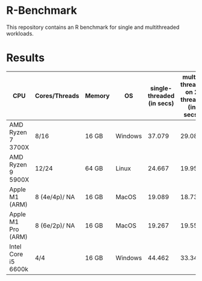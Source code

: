 # R-Benchmark
This repository contains an R benchmark for single and multithreaded workloads.

# Results

| CPU               | Cores/Threads | Memory | OS      | single-threaded (in secs) | multi-threaed on 2 threads (in secs) | multi-threaed on 4 threads (in secs) | multi-threaded on all threads (in secs) |
| ----------------- | ------------- | ------ | ------- | ------------------------- | ------------------------------------ | ------------------------------------ | --------------------------------------- |
| AMD Ryzen 7 3700X | 8/16          | 16 GB  | Windows | 37.079                    | 29.086                               | 17.495                               | 12.961                                  |
| AMD Ryzen 9 5900X | 12/24         | 64 GB  | Linux   | 24.667                    | 19.958                               | 12.837                               | 11.972                                  |
| Apple M1 (ARM)    | 8 (4e/4p)/ NA | 16 GB  | MacOS   | 19.089                    | 18.73                                | 12.333                               | 11.335                                  |
| Apple M1 Pro (ARM)    | 8 (6e/2p)/ NA | 16 GB  | MacOS   | 19.267                    | 19.556                                | 12.434                               | 9.926                                  |
| Intel Core i5 6600k    | 4/4         | 16 GB  | Windows  | 44.462                    | 33.341                                | 24.534                               | 24.534                                  |
